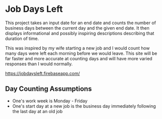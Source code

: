 # Job Days Left

This project takes an input date for an end date and counts the number of business days between
the current day and the given end date. It then displays informational and possibly inspiring
descriptions describing that duration of time.

This was inspired by my wife starting a new job and I would count how many days were left each
morning before we would leave. This site will be far faster and more accurate at counting days
and will have more varied responses than I would normally.

<https://jobdaysleft.firebaseapp.com/>

## Day Counting Assumptions

- One's work week is Monday - Friday
- One's start day at a new job is the business day immediately following the last day at an old job
